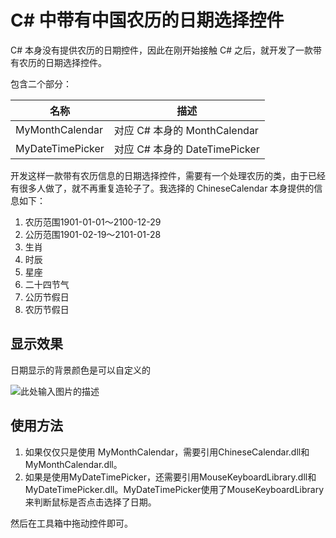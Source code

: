 # C# 中带有中国农历的日期选择控件 

C# 本身没有提供农历的日期控件，因此在刚开始接触 C# 之后，就开发了一款带有农历的日期选择控件。

包含二个部分：

名称                | 描述
--------------------|----------------
MyMonthCalendar     | 对应 C# 本身的 MonthCalendar
MyDateTimePicker    | 对应 C# 本身的 DateTimePicker

开发这样一款带有农历信息的日期选择控件，需要有一个处理农历的类，由于已经有很多人做了，就不再重复造轮子了。我选择的 ChineseCalendar 本身提供的信息如下：

1. 农历范围1901-01-01～2100-12-29
2. 公历范围1901-02-19～2101-01-28
3. 生肖
4. 时辰
5. 星座
6. 二十四节气
7. 公历节假日
8. 农历节假日

## 显示效果

日期显示的背景颜色是可以自定义的

![此处输入图片的描述][1]

## 使用方法

1. 如果仅仅只是使用 MyMonthCalendar，需要引用ChineseCalendar.dll和MyMonthCalendar.dll。
2. 如果是使用MyDateTimePicker，还需要引用MouseKeyboardLibrary.dll和MyDateTimePicker.dll。MyDateTimePicker使用了MouseKeyboardLibrary来判断鼠标是否点击选择了日期。

然后在工具箱中拖动控件即可。


  [1]: http://oxygen.qiniudn.com/img2015012829.png